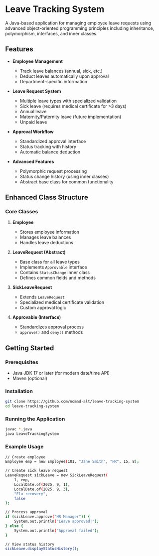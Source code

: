 # Leave Tracking System

A Java-based application for managing employee leave requests using advanced object-oriented programming principles including inheritance, polymorphism, interfaces, and inner classes.

## Features

- **Employee Management**

  - Track leave balances (annual, sick, etc.)
  - Deduct leaves automatically upon approval
  - Department-specific information

- **Leave Request System**

  - Multiple leave types with specialized validation
  - Sick leave (requires medical certificate for >3 days)
  - Annual leave
  - Maternity/Paternity leave (future implementation)
  - Unpaid leave

- **Approval Workflow**

  - Standardized approval interface
  - Status tracking with history
  - Automatic balance deduction

- **Advanced Features**
  - Polymorphic request processing
  - Status change history (using inner classes)
  - Abstract base class for common functionality

## Enhanced Class Structure

### Core Classes

1. **Employee**

   - Stores employee information
   - Manages leave balances
   - Handles leave deductions

2. **LeaveRequest (Abstract)**

   - Base class for all leave types
   - Implements `Approvable` interface
   - Contains `StatusChange` inner class
   - Defines common fields and methods

3. **SickLeaveRequest**

   - Extends `LeaveRequest`
   - Specialized medical certificate validation
   - Custom approval logic

4. **Approvable (Interface)**
   - Standardizes approval process
   - `approve()` and `deny()` methods

## Getting Started

### Prerequisites

- Java JDK 17 or later (for modern date/time API)
- Maven (optional)

### Installation

```bash
git clone https://github.com/nomad-alt/leave-tracking-system
cd leave-tracking-system
```

### Running the Application

```bash
javac *.java
java LeaveTrackingSystem
```

### Example Usage

```bash
// Create employee
Employee emp = new Employee(101, "Jane Smith", "HR", 15, 8);

// Create sick leave request
LeaveRequest sickLeave = new SickLeaveRequest(
    1, emp,
    LocalDate.of(2025, 9, 1),
    LocalDate.of(2025, 9, 3),
    "Flu recovery",
    false
);

// Process approval
if (sickLeave.approve("HR Manager")) {
    System.out.println("Leave approved!");
} else {
    System.out.println("Approval failed");
}

// View status history
sickLeave.displayStatusHistory();
```
